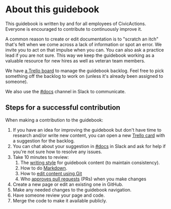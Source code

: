 # About this guidebook

This guidebook is written by and for all employees of CivicActions. Everyone is encouraged to contribute to continuously improve it.

A common reason to create or edit documentation is to "scratch an itch" that's felt when we come across a lack of information or spot an error. We invite you to act on that impulse when you can. You can also ask a practice lead if you are not sure. This way we keep the guidebook working as a valuable resource for new hires as well as veteran team members.

We have [a Trello board](https://trello.com/b/ZKx6l4bC/civicactions-documentation-project) to manage the guidebook backlog. Feel free to pick something off the backlog to work on (unless it's already been assigned to someone).

We also use the [#docs](https://civicactions.slack.com/messages/docs/) channel in Slack to communicate.

## Steps for a successful contribution

When making a contribution to the guidebook:

1. If you have an idea for improving the guidebook but don't have time to research and/or write new content, you can open a new [Trello card](https://trello.com/b/ZKx6l4bC/civicactions-documentation-project) with a suggestion for the backlog.
2. You can chat about your suggestion in [#docs](https://civicactions.slack.com/messages/docs/) in Slack and ask for help if you're not sure how to resolve any issues.
3. Take 10 minutes to review:
    1. The [writing style](writing-style-guide.md) for guidebook content (to maintain consistency).
    2. How to do [Markdown](markdown-for-guidebook.md).
    3. How to [edit content using Git](editing-the-guidebook.md)
    4. Who [approves pull requests](guidebook-governance.md) (PRs) when you make changes
4. Create a new page or edit an existing one in GitHub.
5. Make any needed changes to the guidebook navigation.
6. Have someone review your page and code.
7. Merge the code to make it available publicly.
